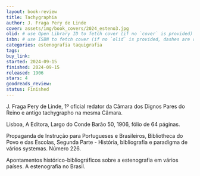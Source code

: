 ```yaml
---
layout: book-review
title: Tachygraphia
author: J. Fraga Pery de Linde
cover: assets/img/book_covers/2024_esteno3.jpg
olid: # use Open Library ID to fetch cover (if no `cover` is provided)
isbn: # use ISBN to fetch cover (if no `olid` is provided, dashes are optional)
categories: estenografia taquigrafia
tags:
buy_link:
started: 2024-09-15
finished: 2024-09-15
released: 1906
stars: 4
goodreads_review:
status: Finished
---
```


J. Fraga Pery de Linde, 1º oficial redator da Câmara dos Dignos Pares do Reino e antigo tachygrapho na mesma Câmara.

Lisboa, A Editora, Largo do Conde Barão 50, 1906, fólio de 64 páginas.

Propaganda de Instrução para Portugueses e Brasileiros, Bibliotheca do Povo e das Escolas, Segunda Parte - História, bibliografia e paradigma de vários systemas. Número 226.

Apontamentos histórico-bibliográficos sobre a estenografia em vários países. A estenografia no Brasil.
